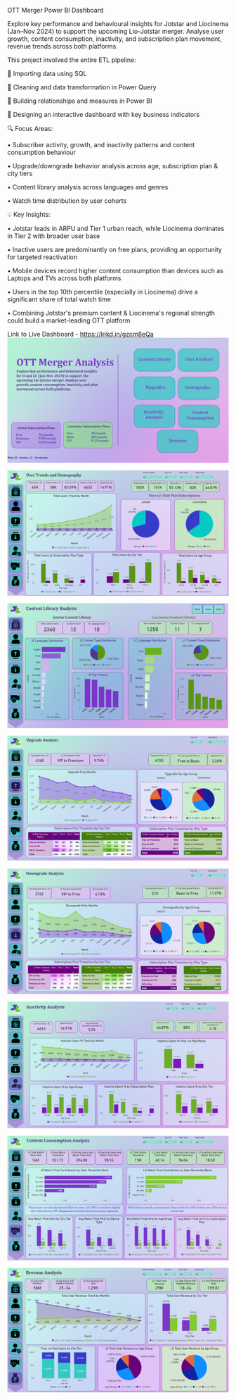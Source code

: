 OTT Merger Power BI Dashboard

Explore key performance and behavioural insights for Jotstar and Liocinema (Jan–Nov 2024) to support the upcoming Lio-Jotstar merger. Analyse user growth, content consumption, inactivity, and subscription plan movement, revenue trends across both platforms.

This project involved the entire ETL pipeline:

🔹 Importing data using SQL

🔹 Cleaning and data transformation in Power Query

🔹 Building relationships and measures in Power BI

🔹 Designing an interactive dashboard with key business indicators


🔍 Focus Areas:

• Subscriber activity, growth, and inactivity patterns and content consumption behaviour

• Upgrade/downgrade behavior analysis across age, subscription plan & city tiers

• Content library analysis across languages and genres

• Watch time distribution by user cohorts


💡 Key Insights:

• Jotstar leads in ARPU and Tier 1 urban reach, while Liocinema dominates in Tier 2 with broader user base

• Inactive users are predominantly on free plans, providing an opportunity for targeted reactivation

• Mobile devices record higher content consumption than devices such as Laptops and TVs across both platforms

• Users in the top 10th percentile (especially in Liocinema) drive a significant share of total watch time

• Combining Jotstar's premium content & Liocinema's regional strength could build a market-leading OTT platform


Link to Live Dashboard -  https://lnkd.in/gzcm8eQa
![Home Page](https://github.com/anu-gith/Portfolio_Projects/blob/main/OTT-Merger-Analysis/Home%20Page%20ott.png?raw=tre)

![User Anlysis](https://github.com/anu-gith/Portfolio_Projects/blob/main/OTT-Merger-Analysis/User%20Analysis%20ott.png?raw=true)

![Content Library](https://github.com/anu-gith/Portfolio_Projects/blob/main/OTT-Merger-Analysis/Content%20library%20ott.png?raw=true)

![Upgrade Analysis](https://github.com/anu-gith/Portfolio_Projects/blob/main/OTT-Merger-Analysis/Upgrades%20ott.png?raw=true)

![Downgrade Analysis](https://github.com/anu-gith/Portfolio_Projects/blob/main/OTT-Merger-Analysis/Downgrades%20ott.png?raw=true)

![Inactivity Analysis](https://github.com/anu-gith/Portfolio_Projects/blob/main/OTT-Merger-Analysis/Inactivity%20ott.png?raw=true)

![Content Consumption Analysis](https://github.com/anu-gith/Portfolio_Projects/blob/main/OTT-Merger-Analysis/Content%20Consumption%20Ott.png?raw=true)

![Revenue Analysis](https://github.com/anu-gith/Portfolio_Projects/blob/main/OTT-Merger-Analysis/revenue%20ott.png?raw=true)

